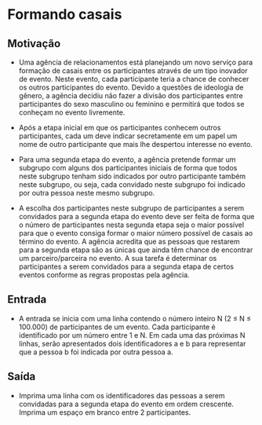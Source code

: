 # Formando casais

## Motivação 

- Uma agência de relacionamentos está planejando um novo serviço para formação de casais entre os participantes através de um tipo inovador de evento. Neste evento, cada participante teria a chance de conhecer os outros participantes do evento. Devido a questões de ideologia de gênero, a agência decidiu não fazer a divisão dos participantes entre participantes do sexo masculino ou feminino e permitirá que todos se conheçam no evento livremente.

- Após a etapa inicial em que os participantes conhecem outros participantes, cada um deve indicar secretamente em um papel um nome de outro participante que mais lhe despertou interesse no evento.

- Para uma segunda etapa do evento, a agência pretende formar um subgrupo com alguns dos participantes iniciais de forma que todos neste subgrupo tenham sido indicados por outro participante também neste subgrupo, ou seja, cada convidado neste subgrupo foi indicado por outra pessoa neste mesmo subgrupo. 

- A escolha dos participantes neste subgrupo de participantes a serem convidados para a segunda etapa do evento deve ser feita de forma que o número de participantes nesta segunda etapa seja o maior possível para que o evento consiga formar o maior número possível de casais ao término do evento. A agência acredita que as pessoas que restarem para a segunda etapa são as únicas que ainda têm chance de encontrar um parceiro/parceira no evento. A sua tarefa é determinar os participantes a serem convidados para a segunda etapa de certos eventos conforme as regras propostas pela agência.

## Entrada

- A entrada se inicia com uma linha contendo o número inteiro N (2 ≤ N ≤ 100.000) de participantes de um evento. Cada participante é identificado por um número entre 1 e N. Em cada uma das próximas N linhas, serão apresentados dois identificadores a e b para representar que a pessoa b foi indicada por outra pessoa a.

## Saída

- Imprima uma linha com os identificadores das pessoas a serem convidadas para a segunda etapa do evento em ordem crescente. Imprima um espaço em branco entre 2 participantes.